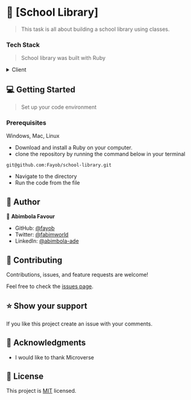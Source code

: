 <!-- PROJECT DESCRIPTION -->

# 📖 [School Library] <a name="about-project"></a>

> This task is all about building a school library using classes.

### Tech Stack <a name="tech-stack"></a>

> School library was built with Ruby

<details>
  <summary>Client</summary>
  <ul>
    <li><a href="https://www.ruby-lang.org/">Ruby</a></li>
  </ul>
</details>

<!-- Features -->
<!-- 
### Key Features <a name="key-features"></a>

- **[Module used in class]**
- **[Methods was added to the class which is accessible from in module]** -->


<!-- GETTING STARTED -->

## 💻 Getting Started <a name="getting-started"></a>

> Set up your code environment

### Prerequisites

Windows, Mac, Linux

- Download and install a Ruby on your computer.
- clone the repository by running the command below in your terminal

```
git@github.com:Fayob/school-library.git
```

- Navigate to the directory
- Run the code from the file

<!-- AUTHORS -->

## 👥 Author <a name="authors"></a>

👤 **Abimbola Favour**

- GitHub: [@fayob](https://github.com/fayob)
- Twitter: [@fabimworld](https://twitter.com/Fabimworld2536)
- LinkedIn: [@abimbola-ade](http://linkedin.com/in/abimbola-ade/)

<!-- CONTRIBUTING -->

## 🤝 Contributing <a name="contributing"></a>

Contributions, issues, and feature requests are welcome!

Feel free to check the [issues page](../../issues/).

<!-- SUPPORT -->

## ⭐️ Show your support <a name="support"></a>

If you like this project create an issue with your comments.

<!-- ACKNOWLEDGEMENTS -->

## 🙏 Acknowledgments <a name="acknowledgements"></a>

- I would like to thank Microverse

<!-- LICENSE -->

## 📝 License <a name="license"></a>

This project is [MIT](./LICENSE) licensed.
